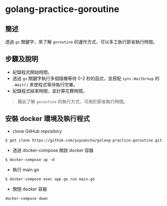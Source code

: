 # golang-practice-goroutine

## 簡述

透過 `go` 關鍵字，來了解 `goroutine` 的運作方式，可以多工執行節省執行時間。

## 步驟及說明

* 紀錄程式開始時間。
* 透過 `go` 關鍵字執行多個隨機等待 0-2 秒的函式，並搭配 `sync.WaitGroup` 的 `.Wait()` 來使程式等待執行完畢。
* 紀錄程式結束時間，並計算花費時間。

> 藉此了解 `goroutine` 的執行方式，可用於節省執行時間。

## 安裝 docker 環境及執行程式

* clone GitHub repository
```
$ get clone https://github.com/yuyuancha/golang-practice-goroutine.git
```

* 透過 docker-compose 開啟 docker 容器
```
$ docker-compose up -d
```

* 執行 main.go
```
$ docker-compose exec app go run main.go
```

* 關閉 docker 容器
```
docker-compose down
```
